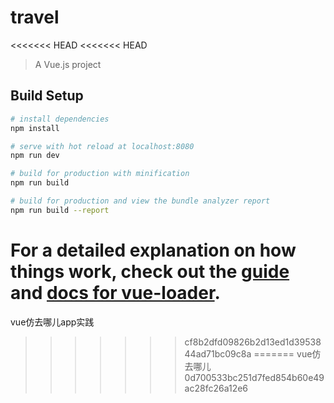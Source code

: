 # travel
<<<<<<< HEAD
<<<<<<< HEAD

> A Vue.js project

## Build Setup

``` bash
# install dependencies
npm install

# serve with hot reload at localhost:8080
npm run dev

# build for production with minification
npm run build

# build for production and view the bundle analyzer report
npm run build --report
```

For a detailed explanation on how things work, check out the [guide](http://vuejs-templates.github.io/webpack/) and [docs for vue-loader](http://vuejs.github.io/vue-loader).
=======
vue仿去哪儿app实践
>>>>>>> cf8b2dfd09826b2d13ed1d3953844ad71bc09c8a
=======
vue仿去哪儿
>>>>>>> 0d700533bc251d7fed854b60e49ac28fc26a12e6
